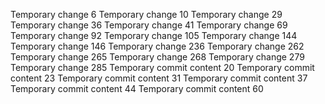 Temporary change 6
Temporary change 10
Temporary change 29
Temporary change 36
Temporary change 41
Temporary change 69
Temporary change 92
Temporary change 105
Temporary change 144
Temporary change 146
Temporary change 236
Temporary change 262
Temporary change 265
Temporary change 268
Temporary change 279
Temporary change 285
Temporary commit content 20
Temporary commit content 23
Temporary commit content 31
Temporary commit content 37
Temporary commit content 44
Temporary commit content 60
